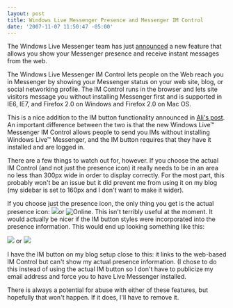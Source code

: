```yaml
---
layout: post
title: Windows Live Messenger Presence and Messenger IM Control
date: '2007-11-07 11:50:47 -05:00'
---
```


The Windows Live Messenger team has just [announced](http://messengersays.spaces.live.com/Blog/cns!5B410F7FD930829E!30835.entry) a new feature that allows you show your Messenger presence and receive instant messages from the web. 

The Windows Live Messenger IM Control lets people on the Web reach you in Messenger by showing your Messenger status on your web site, blog, or social networking profile. The IM Control runs in the browser and lets site visitors message you without installing Messenger first and is supported in IE6, IE7, and Firefox 2.0 on Windows and Firefox 2.0 on Mac OS.  

This is a nice addition to the IM button functionality announced in [Ali's post](http://messengersays.spaces.live.com/blog/cns!5B410F7FD930829E!30590.entry).  An important difference between the two is that the new Windows Live™ Messenger IM Control allows people to send you IMs without installing Windows Live™ Messenger, and the IM button requires that they have it installed and are logged in.  

There are a few things to watch out for, however. If you choose the actual IM Control (and not just the presence icon) it really needs to be in an area no less than 300px wide in order to display correctly. For the most part, this probably won't be an issue but it did prevent me from using it on my blog (my sidebar is set to 160px and I don't want to make it wider).  

If you choose just the presence icon, the only thing you get is the actual presence icon: ![](http://messenger.services.live.com/users/8dbf2e7ca0b7abcb%40apps.messenger.live.com/presenceimage?mkt=en-AU)or ![Online](http://settings.messenger.live.com/static/w13r1/Conversation/img/Status_Online.gif). This isn't terribly useful at the moment. It would actually be nicer if the IM button styles were incorporated into the presence information. This would end up looking something like this:

![](http://global.msads.net/ads/pronws/A_Gray_Connect.png) or ![](http://global.msads.net/ads/pronws/A_Blue_Connect.png)

I have the IM button on my blog setup close to this: it links to the web-based IM Control but can't show my actual presence information. (I chose to do this instead of using the actual IM button so I don't have to publicize my email address and force you to have Live Messenger installed.

There is always a potential for abuse with either of these features, but hopefully that won't happen. If it does, I'll have to remove it.
